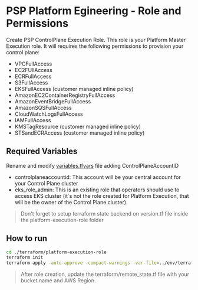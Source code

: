 # PSP Platform Egineering - Role and Permissions

Create PSP ControlPlane Execution Role. This role is your Platform Master Execution role. It will requires the following permissions to provision your control plane:

- VPCFullAccess
- EC2FUllAccess
- ECRFullAccess
- S3FullAccess
- EKSFullAccess (customer managed inline policy)
- AmazonEC2ContainerRegistryFullAccess
- AmazonEventBridgeFullAccess
- AmazonSQSFullAccess
- CloudWatchLogsFullAccess
- IAMFullAccess
- KMSTagResource (customer managed inline policy)
- STSandECRAccess (customer managed inline policy)

## Required Variables

Rename and modify [variables.tfvars](../env/variables.tfvars.example) file adding ControlPlaneAccountID

- controlplaneaccountid: This account will be your central account for your Control Plane cluster
- eks_role_admin: This is an existing role that operators should use to access EKS cluster (it`s not the role created for Platform Execution, that will be the owner of the Control Plane cluster).

> Don't forget to setup terraform state backend on version.tf file inside the platform-execution-role folder

## How to run

```bash
cd ./terraform/platform-execution-role
terraform init
terraform apply -auto-approve -compact-warnings -var-file=../env/terraform-file.tfvars
```

> After role creation, update the terraform/remote_state.tf file with your bucket name and AWS Region.
